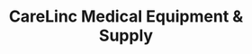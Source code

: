 ---
title: "CareLinc Medical Equipment & Supply"
url: /alpena/carelinc-medical-equipment-and-supply/
shop: medical supply
---